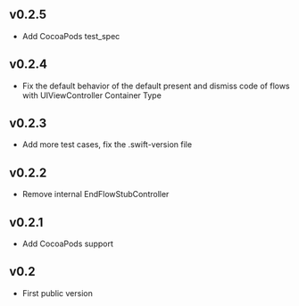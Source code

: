 v0.2.5
-------

* Add CocoaPods test_spec

v0.2.4
-------

* Fix the default behavior of the default present and dismiss code of flows with UIViewController Container Type

v0.2.3
-------

* Add more test cases, fix the .swift-version file

v0.2.2
-------

* Remove internal EndFlowStubController

v0.2.1
-------

* Add CocoaPods support

v0.2
-------

* First public version
